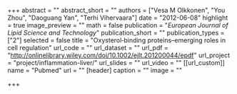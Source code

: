 +++
abstract = ""
abstract_short = ""
authors = ["Vesa M Olkkonen", "You Zhou", "Daoguang Yan", "Terhi Vihervaara"]
date = "2012-06-08"
highlight = true
image_preview = ""
math = false
publication = "*European Journal of Lipid Science and Technology*"
publication_short = ""
publication_types = ["2"]
selected = false
title = "Oxysterol‐binding proteins–emerging roles in cell regulation"
url_code = ""
url_dataset = ""
url_pdf = "http://onlinelibrary.wiley.com/doi/10.1002/ejlt.201200044/epdf"
url_project = "project/inflammation-liver/"
url_slides = ""
url_video = ""
[[url_custom]]
    name = "Pubmed"
    url = ""
[header]
  caption = ""
  image = ""

+++


